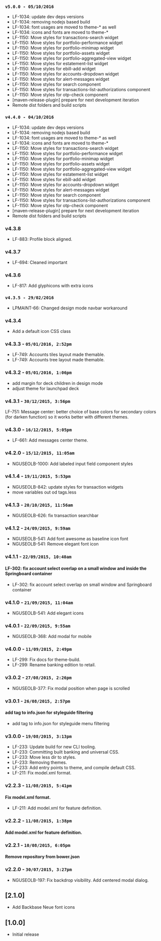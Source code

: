 ### `v5.0.0 - 05/10/2016`
* LF-1034: update dev deps versions
* LF-1034: removing nodejs based build
* LF-1034: font usages are moved to theme-* as well
* LF-1034: icons and fonts are moved to theme-*
* LF-1150: Move styles for transactions-search widget
* LF-1150: Move styles for portfolio-performance widget
* LF-1150: Move styles for portfolio-minimap widget
* LF-1150: Move styles for portfolio-assets widget
* LF-1150: Move styles for portfolio-aggregated-view widget
* LF-1150: Move styles for estatement-list widget
* LF-1150: Move styles for ebill-add widget
* LF-1150: Move styles for accounts-dropdown widget
* LF-1150: Move styles for alert-messages widget
* LF-1150: Move styles for search component
* LF-1150: Move styles for transactions-list-authorizations component
* LF-1150: Move styles for otp-check component
* [maven-release-plugin] prepare for next development iteration
* Remote dist folders and build scripts

### `v4.4.0 - 04/10/2016`
* LF-1034: update dev deps versions
* LF-1034: removing nodejs based build
* LF-1034: font usages are moved to theme-* as well
* LF-1034: icons and fonts are moved to theme-*
* LF-1150: Move styles for transactions-search widget
* LF-1150: Move styles for portfolio-performance widget
* LF-1150: Move styles for portfolio-minimap widget
* LF-1150: Move styles for portfolio-assets widget
* LF-1150: Move styles for portfolio-aggregated-view widget
* LF-1150: Move styles for estatement-list widget
* LF-1150: Move styles for ebill-add widget
* LF-1150: Move styles for accounts-dropdown widget
* LF-1150: Move styles for alert-messages widget
* LF-1150: Move styles for search component
* LF-1150: Move styles for transactions-list-authorizations component
* LF-1150: Move styles for otp-check component
* [maven-release-plugin] prepare for next development iteration
* Remote dist folders and build scripts

### v4.3.8
* LF-883: Profile block aligned.

### v4.3.7
* LF-694: Cleaned important

### v4.3.6
* LF-817: Add glyphicons with extra icons

### `v4.3.5 - 29/02/2016`
* LPMAINT-66: Changed design mode navbar workaround

### v4.3.4
- Add a default icon CSS class

### v4.3.3 - `05/01/2016, 2:52pm`
* LF-749: Accounts tiles layout made themable.
* LF-749: Accounts tree layout made themable.

### v4.3.2 - `05/01/2016, 1:06pm`
* add margin for deck children in design mode
* adjust theme for launchpad deck

### v4.3.1 - `30/12/2015, 3:56pm`
LF-751: Message center: better choice of base colors for secondary colors (for darken function) so it works better with different themes.

### v4.3.0 - `16/12/2015, 5:05pm`
* LF-661: Add messages center theme.

### v4.2.0 - `15/12/2015, 11:05am`
* NGUSEOLB-1000: Add labeled input field component styles

### v4.1.4 - `19/11/2015, 5:53pm`
* NGUSEOLB-842: update styles for transaction widgets
* move variables out od tags.less

### v4.1.3 - `20/10/2015, 11:56am`
* NGUSEOLB-626: fix transaction searchbar

### v4.1.2 - `24/09/2015, 9:59am`
* NGUSEOLB-541: Add font awesome as baseline icon font
* NGUSEOLB-541: Remove elegant font icon

### v4.1.1 - `22/09/2015, 10:40am`
#### LF-302: fix account select overlap on a small window and inside the Springboard container
* LF-302: fix account select overlap on small window and Springboard container

### v4.1.0 - `21/09/2015, 11:04am`
* NGUSEOLB-541: Add elegant icons

### v4.0.1 - `22/09/2015, 9:55am`
* NGUSEOLB-368: Add modal for mobile

### v4.0.0 - `11/09/2015, 2:49pm`
* LF-299: Fix docs for theme-build.
* LF-299: Rename banking edition to retail.

### v3.0.2 - `27/08/2015, 2:26pm`
* NGUSEOLB-377: Fix modal position when page is scrolled


### v3.0.1 - `26/08/2015, 2:57pm`
#### add tag to info.json for styleguide filtering
* add tag to info.json for styleguide menu filtering


### v3.0.0 - `19/08/2015, 3:13pm`
* LF-233: Update build for new CLI tooling.
* LF-233: Committing built banking and universal CSS.
* LF-233: Move less dir to styles.
* LF-233: Removing themes.
* LF-233: Add entry points to theme, and compile default CSS.
* LF-211: Fix model.xml format.


### v2.2.3 - `11/08/2015, 5:41pm`
#### Fix model.xml format.
* LF-211: Add model.xml for feature definition.


### v2.2.2 - `11/08/2015, 1:38pm`
#### Add model.xml for feature definition.


### v2.2.1 - `10/08/2015, 6:05pm`
#### Remove repository from bower.json


### v2.2.0 - `30/07/2015, 3:27pm`
* NGUSEOLB-197: Fix backdrop visibility. Add centered modal dialog.


## [2.1.0]
 - Add Backbase Neue font icons

## [1.0.0]
 - Initial release
